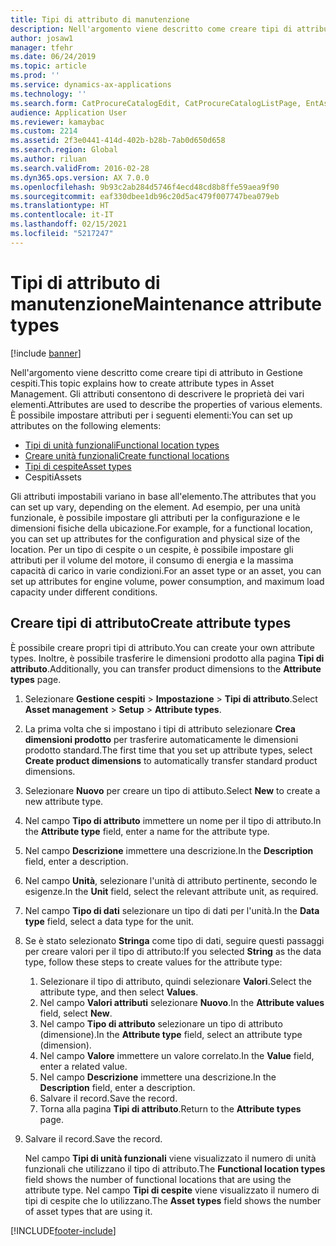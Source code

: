 ```yaml
---
title: Tipi di attributo di manutenzione
description: Nell'argomento viene descritto come creare tipi di attributo in Gestione cespiti.
author: josaw1
manager: tfehr
ms.date: 06/24/2019
ms.topic: article
ms.prod: ''
ms.service: dynamics-ax-applications
ms.technology: ''
ms.search.form: CatProcureCatalogEdit, CatProcureCatalogListPage, EntAssetFunctionalLocationTypeCopy, EntAssetAttributeType, EntAssetAttributeTypeValue, EntAssetFunctionalLocationType
audience: Application User
ms.reviewer: kamaybac
ms.custom: 2214
ms.assetid: 2f3e0441-414d-402b-b28b-7ab0d650d658
ms.search.region: Global
ms.author: riluan
ms.search.validFrom: 2016-02-28
ms.dyn365.ops.version: AX 7.0.0
ms.openlocfilehash: 9b93c2ab284d5746f4ecd48cd8b8ffe59aea9f90
ms.sourcegitcommit: eaf330dbee1db96c20d5ac479f007747bea079eb
ms.translationtype: HT
ms.contentlocale: it-IT
ms.lasthandoff: 02/15/2021
ms.locfileid: "5217247"
---
```

# <a name="maintenance-attribute-types"></a><span data-ttu-id="6c913-103">Tipi di attributo di manutenzione</span><span class="sxs-lookup"><span data-stu-id="6c913-103">Maintenance attribute types</span></span>

[!include [banner](../../includes/banner.md)]

 

<span data-ttu-id="6c913-104">Nell'argomento viene descritto come creare tipi di attributo in Gestione cespiti.</span><span class="sxs-lookup"><span data-stu-id="6c913-104">This topic explains how to create attribute types in Asset Management.</span></span> <span data-ttu-id="6c913-105">Gli attributi consentono di descrivere le proprietà dei vari elementi.</span><span class="sxs-lookup"><span data-stu-id="6c913-105">Attributes are used to describe the properties of various elements.</span></span> <span data-ttu-id="6c913-106">È possibile impostare attributi per i seguenti elementi:</span><span class="sxs-lookup"><span data-stu-id="6c913-106">You can set up attributes on the following elements:</span></span>

- [<span data-ttu-id="6c913-107">Tipi di unità funzionali</span><span class="sxs-lookup"><span data-stu-id="6c913-107">Functional location types</span></span>](../setup-for-functional-locations/functional-location-types.md)
- [<span data-ttu-id="6c913-108">Creare unità funzionali</span><span class="sxs-lookup"><span data-stu-id="6c913-108">Create functional locations</span></span>](../functional-locations/create-functional-locations.md)
- [<span data-ttu-id="6c913-109">Tipi di cespite</span><span class="sxs-lookup"><span data-stu-id="6c913-109">Asset types</span></span>](../setup-for-objects/object-types.md)
- <span data-ttu-id="6c913-110">Cespiti</span><span class="sxs-lookup"><span data-stu-id="6c913-110">Assets</span></span>

<span data-ttu-id="6c913-111">Gli attributi impostabili variano in base all'elemento.</span><span class="sxs-lookup"><span data-stu-id="6c913-111">The attributes that you can set up vary, depending on the element.</span></span> <span data-ttu-id="6c913-112">Ad esempio, per una unità funzionale, è possibile impostare gli attributi per la configurazione e le dimensioni fisiche della ubicazione.</span><span class="sxs-lookup"><span data-stu-id="6c913-112">For example, for a functional location, you can set up attributes for the configuration and physical size of the location.</span></span> <span data-ttu-id="6c913-113">Per un tipo di cespite o un cespite, è possibile impostare gli attributi per il volume del motore, il consumo di energia e la massima capacità di carico in varie condizioni.</span><span class="sxs-lookup"><span data-stu-id="6c913-113">For an asset type or an asset, you can set up attributes for engine volume, power consumption, and maximum load capacity under different conditions.</span></span>

## <a name="create-attribute-types"></a><span data-ttu-id="6c913-114">Creare tipi di attributo</span><span class="sxs-lookup"><span data-stu-id="6c913-114">Create attribute types</span></span>

<span data-ttu-id="6c913-115">È possibile creare propri tipi di attributo.</span><span class="sxs-lookup"><span data-stu-id="6c913-115">You can create your own attribute types.</span></span> <span data-ttu-id="6c913-116">Inoltre, è possibile trasferire le dimensioni prodotto alla pagina **Tipi di attributo**.</span><span class="sxs-lookup"><span data-stu-id="6c913-116">Additionally, you can transfer product dimensions to the **Attribute types** page.</span></span>

1. <span data-ttu-id="6c913-117">Selezionare **Gestione cespiti** \> **Impostazione** \> **Tipi di attributo**.</span><span class="sxs-lookup"><span data-stu-id="6c913-117">Select **Asset management** \> **Setup** \> **Attribute types**.</span></span>
2. <span data-ttu-id="6c913-118">La prima volta che si impostano i tipi di attributo selezionare **Crea dimensioni prodotto** per trasferire automaticamente le dimensioni prodotto standard.</span><span class="sxs-lookup"><span data-stu-id="6c913-118">The first time that you set up attribute types, select **Create product dimensions** to automatically transfer standard product dimensions.</span></span>
3. <span data-ttu-id="6c913-119">Selezionare **Nuovo** per creare un tipo di attibuto.</span><span class="sxs-lookup"><span data-stu-id="6c913-119">Select **New** to create a new attribute type.</span></span>
4. <span data-ttu-id="6c913-120">Nel campo **Tipo di attributo** immettere un nome per il tipo di attributo.</span><span class="sxs-lookup"><span data-stu-id="6c913-120">In the **Attribute type** field, enter a name for the attribute type.</span></span>
5. <span data-ttu-id="6c913-121">Nel campo **Descrizione** immettere una descrizione.</span><span class="sxs-lookup"><span data-stu-id="6c913-121">In the **Description** field, enter a description.</span></span>
6. <span data-ttu-id="6c913-122">Nel campo **Unità**, selezionare l'unità di attributo pertinente, secondo le esigenze.</span><span class="sxs-lookup"><span data-stu-id="6c913-122">In the **Unit** field, select the relevant attribute unit, as required.</span></span>
7. <span data-ttu-id="6c913-123">Nel campo **Tipo di dati** selezionare un tipo di dati per l'unità.</span><span class="sxs-lookup"><span data-stu-id="6c913-123">In the **Data type** field, select a data type for the unit.</span></span>
8. <span data-ttu-id="6c913-124">Se è stato selezionato **Stringa** come tipo di dati, seguire questi passaggi per creare valori per il tipo di attributo:</span><span class="sxs-lookup"><span data-stu-id="6c913-124">If you selected **String** as the data type, follow these steps to create values for the attribute type:</span></span>

    1. <span data-ttu-id="6c913-125">Selezionare il tipo di attributo, quindi selezionare **Valori**.</span><span class="sxs-lookup"><span data-stu-id="6c913-125">Select the attribute type, and then select **Values**.</span></span>
    2. <span data-ttu-id="6c913-126">Nel campo **Valori attributi** selezionare **Nuovo**.</span><span class="sxs-lookup"><span data-stu-id="6c913-126">In the **Attribute values** field, select **New**.</span></span>
    3. <span data-ttu-id="6c913-127">Nel campo **Tipo di attributo** selezionare un tipo di attributo (dimensione).</span><span class="sxs-lookup"><span data-stu-id="6c913-127">In the **Attribute type** field, select an attribute type (dimension).</span></span>
    4. <span data-ttu-id="6c913-128">Nel campo  **Valore** immettere un valore correlato.</span><span class="sxs-lookup"><span data-stu-id="6c913-128">In the **Value** field, enter a related value.</span></span>
    5. <span data-ttu-id="6c913-129">Nel campo **Descrizione** immettere una descrizione.</span><span class="sxs-lookup"><span data-stu-id="6c913-129">In the **Description** field, enter a description.</span></span>
    6. <span data-ttu-id="6c913-130">Salvare il record.</span><span class="sxs-lookup"><span data-stu-id="6c913-130">Save the record.</span></span>
    7. <span data-ttu-id="6c913-131">Torna alla pagina **Tipi di attributo**.</span><span class="sxs-lookup"><span data-stu-id="6c913-131">Return to the **Attribute types** page.</span></span>

9. <span data-ttu-id="6c913-132">Salvare il record.</span><span class="sxs-lookup"><span data-stu-id="6c913-132">Save the record.</span></span>

    <span data-ttu-id="6c913-133">Nel campo **Tipi di unità funzionali** viene visualizzato il numero di unità funzionali che utilizzano il tipo di attributo.</span><span class="sxs-lookup"><span data-stu-id="6c913-133">The **Functional location types** field shows the number of functional locations that are using the attribute type.</span></span> <span data-ttu-id="6c913-134">Nel campo **Tipi di cespite** viene visualizzato il numero di tipi di cespite che lo utilizzano.</span><span class="sxs-lookup"><span data-stu-id="6c913-134">The **Asset types** field shows the number of asset types that are using it.</span></span>


[!INCLUDE[footer-include](../../../includes/footer-banner.md)]